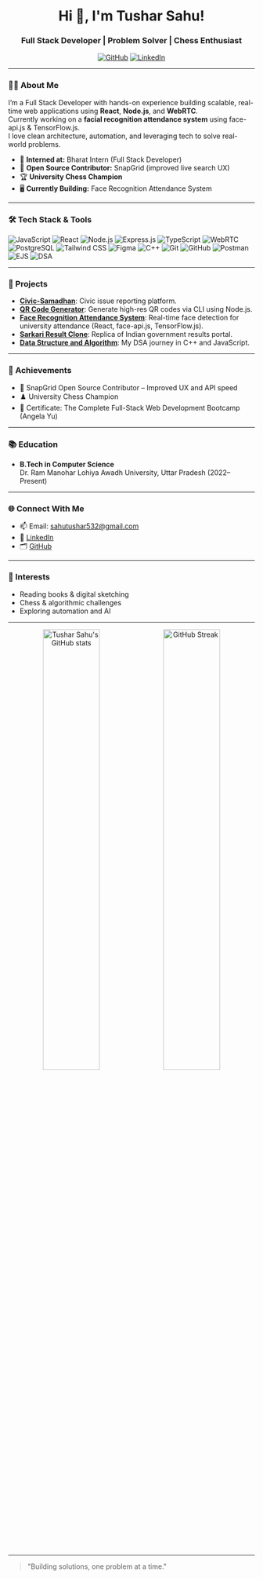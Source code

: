 <!-- Hi there, I'm Tushar Sahu 👋 -->
<h1 align="center">Hi 👋, I'm Tushar Sahu!</h1>
<h3 align="center">Full Stack Developer | Problem Solver | Chess Enthusiast</h3>

<p align="center">
  <a href="https://github.com/Tushar-Sahu7"><img src="https://img.shields.io/github/followers/Tushar-Sahu7?label=GitHub&style=social" alt="GitHub"></a>
  <a href="https://www.linkedin.com/in/tushar-sahu-8b39b4290"><img src="https://img.shields.io/badge/LinkedIn-Tushar%20Sahu-blue?logo=linkedin" alt="LinkedIn"></a>
</p>

---

### 👨‍💻 About Me

I’m a Full Stack Developer with hands-on experience building scalable, real-time web applications using **React**, **Node.js**, and **WebRTC**.  
Currently working on a **facial recognition attendance system** using face-api.js & TensorFlow.js.  
I love clean architecture, automation, and leveraging tech to solve real-world problems.

- 🏢 **Interned at:** Bharat Intern (Full Stack Developer)
- 🚀 **Open Source Contributor:** SnapGrid (improved live search UX)
- 🏆 **University Chess Champion**
- 🖥️ **Currently Building:** Face Recognition Attendance System

---

### 🛠️ Tech Stack & Tools

![JavaScript](https://img.shields.io/badge/-JavaScript-333?style=flat&logo=javascript)
![React](https://img.shields.io/badge/-React-333?style=flat&logo=react)
![Node.js](https://img.shields.io/badge/-Node.js-333?style=flat&logo=node.js)
![Express.js](https://img.shields.io/badge/-Express.js-333?style=flat&logo=express)
![TypeScript](https://img.shields.io/badge/-TypeScript-333?style=flat&logo=typescript)
![WebRTC](https://img.shields.io/badge/-WebRTC-333?style=flat&logo=webrtc)
![PostgreSQL](https://img.shields.io/badge/-PostgreSQL-333?style=flat&logo=postgresql)
![Tailwind CSS](https://img.shields.io/badge/-Tailwind-333?style=flat&logo=tailwindcss)
![Figma](https://img.shields.io/badge/-Figma-333?style=flat&logo=figma)
![C++](https://img.shields.io/badge/-C++-333?style=flat&logo=cplusplus)
![Git](https://img.shields.io/badge/-Git-333?style=flat&logo=git)
![GitHub](https://img.shields.io/badge/-GitHub-333?style=flat&logo=github)
![Postman](https://img.shields.io/badge/-Postman-333?style=flat&logo=postman)
![EJS](https://img.shields.io/badge/-EJS-333?style=flat&logo=ejs)
![DSA](https://img.shields.io/badge/-Data%20Structures%20&%20Algorithms-333?style=flat)

---

### 🚀 Projects

- [**Civic-Samadhan**](https://github.com/Tushar-Sahu7/Civic-Samadhan): Civic issue reporting platform.
- [**QR Code Generator**](https://github.com/Tushar-Sahu7/Time-Log-Script): Generate high-res QR codes via CLI using Node.js.
- [**Face Recognition Attendance System**](https://github.com/Tushar-Sahu7/Learning-React): Real-time face detection for university attendance (React, face-api.js, TensorFlow.js).
- [**Sarkari Result Clone**](https://github.com/Tushar-Sahu7/Sarkari-Result-Clone): Replica of Indian government results portal.
- [**Data Structure and Algorithm**](https://github.com/Tushar-Sahu7/Data-Structure-and-Algorithm): My DSA journey in C++ and JavaScript.

---

### 🏅 Achievements

- 🥇 SnapGrid Open Source Contributor – Improved UX and API speed
- ♟️ University Chess Champion
- 📜 Certificate: The Complete Full-Stack Web Development Bootcamp (Angela Yu)

---

### 📚 Education

- **B.Tech in Computer Science**  
  Dr. Ram Manohar Lohiya Awadh University, Uttar Pradesh (2022–Present)

---

### 🌐 Connect With Me

- 📫 Email: sahutushar532@gmail.com
- 💼 [LinkedIn](https://www.linkedin.com/in/tushar-sahu-8b39b4290)
- 🗂️ [GitHub](https://github.com/Tushar-Sahu7)

---

### 🌱 Interests

- Reading books & digital sketching
- Chess & algorithmic challenges
- Exploring automation and AI

---

<p align="center">
  <img src="https://github-readme-stats.vercel.app/api?username=Tushar-Sahu7&show_icons=true&theme=tokyonight" alt="Tushar Sahu's GitHub stats" width="48%">
  <img src="https://github-readme-streak-stats.herokuapp.com/?user=Tushar-Sahu7&theme=tokyonight" alt="GitHub Streak" width="48%">
</p>

---

> "Building solutions, one problem at a time."
